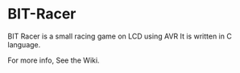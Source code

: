 # BIT-Racer

BIT Racer is a small racing game on LCD using AVR
It is written in C language.

For more info, See the Wiki.








